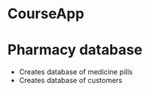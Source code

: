 # CourseApp
<h1>Pharmacy database</h1>
<ul>
<li>Creates database of medicine pills</li>
<li>Creates database of customers</li>
</ul>
